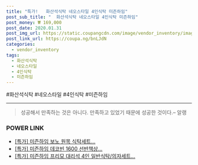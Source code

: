 ```yaml
--- 
title: "특가!   화산석식탁 네오스타일 4인식탁 미즌하임" 
post_sub_title: "  화산석식탁 네오스타일 4인식탁 미즌하임" 
post_money: ₩ 169,000 
post_date: 2020.01.31 
post_img_url: https://static.coupangcdn.com/image/vendor_inventory/images/2018/04/30/15/6/bede6cb8-25ae-4267-9ec5-a611b287dae2.jpg 
post_link_url: https://coupa.ng/bnLJdN 
categories: 
  - vendor_inventory 
tags: 
  - 화산석식탁 
  - 네오스타일 
  - 4인식탁 
  - 미즌하임 
--- 
```

  #화산석식탁 #네오스타일 #4인식탁 #미즌하임 
<hr> 

> 성공해서 만족하는 것은 아니다. 만족하고 있었기 때문에 성공한 것이다.– 알랭 


### POWER LINK

* <a href="https://blog.naver.com/santokki14/221791730654" target="_blank">[특가] 미즌하임 보노 원목 식탁세트...</a>
* <a href="https://blog.naver.com/an0733/221791563093" target="_blank">[특가] 미즌하임 데코빈 1600 선반책상...</a>
* <a href="https://blog.naver.com/sakai111/221790991343" target="_blank">[특가] 미즌하임 프리모 대리석 4인 일반식탁/의자세트...</a>
